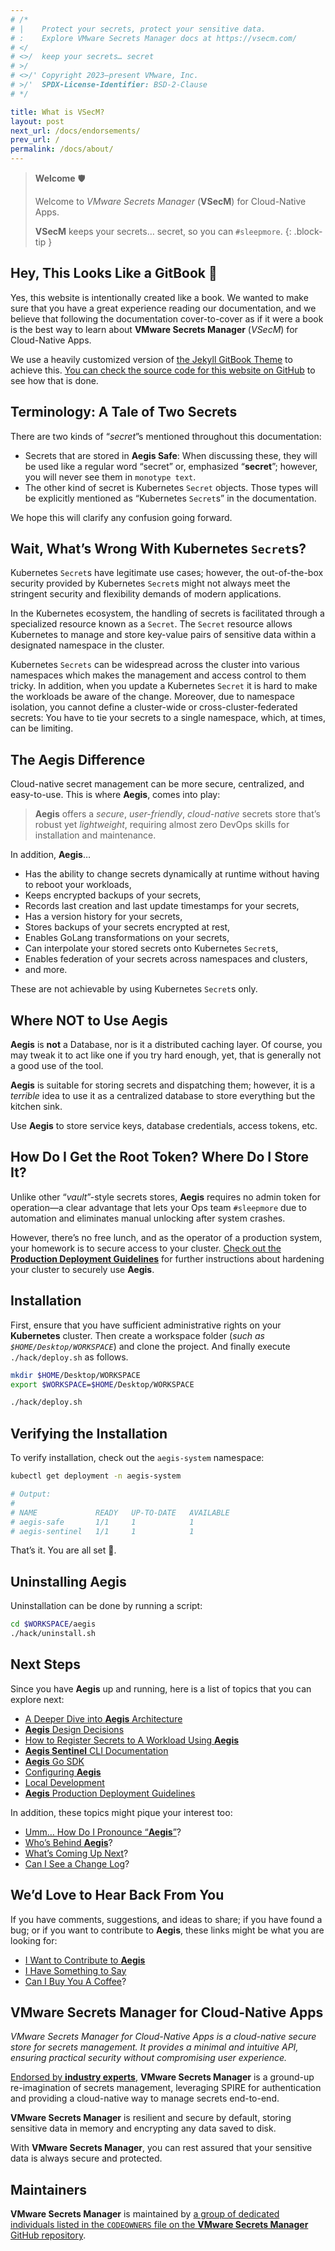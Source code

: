 ```yaml
---
# /*
# |    Protect your secrets, protect your sensitive data.
# :    Explore VMware Secrets Manager docs at https://vsecm.com/
# </
# <>/  keep your secrets… secret
# >/
# <>/' Copyright 2023–present VMware, Inc.
# >/'  SPDX-License-Identifier: BSD-2-Clause
# */

title: What is VSecM?
layout: post
next_url: /docs/endorsements/
prev_url: /
permalink: /docs/about/
---
```


> **Welcome** 🛡
> 
> Welcome to *VMware Secrets Manager* (**VSecM**) for Cloud-Native Apps.️
> 
> **VSecM** keeps your secrets… secret, so you can `#sleepmore`.
{: .block-tip }

## Hey, This Looks Like a GitBook 📖

Yes, this website is intentionally created like a book. We wanted to make
sure that you have a great experience reading our documentation, and we
believe that following the documentation cover-to-cover as if it were a book
is the best way to learn about **VMware Secrets Manager** (*VSecM*) for
Cloud-Native Apps.

We use a heavily customized version of [the Jekyll GitBook Theme][gitbook-theme]
to achieve this. [You can check the source code for this website on
GitHub][github] to see how that is done.

## Terminology: A Tale of Two Secrets

There are two kinds of “*secret*”s mentioned throughout this documentation:

* Secrets that are stored in **Aegis Safe**: When discussing these, they will
  be used like a regular word “secret” or, emphasized “**secret**”; however,
  you will never see them in `monotype text`.
* The other kind of secret is Kubernetes `Secret` objects. Those types
  will be explicitly mentioned as “Kubernetes `Secret`s” in the documentation.

We hope this will clarify any confusion going forward.

## Wait, What’s Wrong With Kubernetes `Secret`s?

Kubernetes `Secret`s have legitimate use cases; however,
the out-of-the-box security provided by Kubernetes `Secret`s might not always
meet the stringent security and flexibility demands of modern applications.

In the Kubernetes ecosystem, the handling of secrets is facilitated through a
specialized resource known as a `Secret`. The `Secret` resource allows Kubernetes
to manage and store key-value pairs of sensitive data within a designated
namespace in the cluster.

Kubernetes `Secrets` can be widespread across the cluster into various namespaces
which makes the management and access control to them tricky. In addition,
when you update a Kubernetes `Secret` it is hard to make the workloads be aware
of the change. Moreover, due to namespace isolation, you cannot define a cluster-wide
or cross-cluster-federated secrets: You have to tie your secrets to a single
namespace, which, at times, can be limiting.

## The **Aegis** Difference

Cloud-native secret management can be more secure, centralized, and easy-to-use.
This is where **Aegis**, comes into play:

> **Aegis** offers a *secure*, *user-friendly*, *cloud-native* secrets store that’s
> robust yet *lightweight*, requiring almost zero DevOps skills for installation
> and maintenance.

In addition, **Aegis**…

* Has the ability to change secrets dynamically at runtime without having to
  reboot your workloads,
* Keeps encrypted backups of your secrets,
* Records last creation and last update timestamps for your secrets,
* Has a version history for your secrets,
* Stores backups of your secrets encrypted at rest,
* Enables GoLang transformations on your secrets,
* Can interpolate your stored secrets onto Kubernetes `Secret`s,
* Enables federation of your secrets across namespaces and clusters,
* and more.

These are not achievable by using Kubernetes `Secret`s only.

## Where **NOT** to Use Aegis

**Aegis** is **not** a Database, nor is it a distributed caching layer. Of course,
you may tweak it to act like one if you try hard enough, yet, that is
generally not a good use of the tool.

**Aegis** is suitable for storing secrets and dispatching them; however, it
is a *terrible* idea to use it as a centralized database to store everything
but the kitchen sink.

Use **Aegis** to store service keys, database credentials, access tokens,
etc.

## How Do I Get the Root Token? Where Do I Store It?

Unlike other “*vault*”-style secrets stores, **Aegis** requires no admin token
for operation—a clear advantage that lets your Ops team `#sleepmore` due to
automation and eliminates manual unlocking after system crashes.

However, there’s no free lunch, and as the operator of a production system,
your homework is to secure access to your cluster. [Check out the **Production
Deployment Guidelines**][production] for further instructions about hardening
your cluster to securely use **Aegis**.

[production]: /production

## Installation

First, ensure that you have sufficient administrative rights on your
**Kubernetes** cluster. Then create a workspace folder
(*such as `$HOME/Desktop/WORKSPACE`*) and clone the project.
And finally execute `./hack/deploy.sh` as follows.

```bash 
mkdir $HOME/Desktop/WORKSPACE
export $WORKSPACE=$HOME/Desktop/WORKSPACE

./hack/deploy.sh
```

## Verifying the Installation

To verify installation, check out the `aegis-system` namespace:

```bash
kubectl get deployment -n aegis-system

# Output:
#
# NAME             READY   UP-TO-DATE   AVAILABLE
# aegis-safe       1/1     1            1
# aegis-sentinel   1/1     1            1
```

That’s it. You are all set 🤘.

## Uninstalling Aegis

Uninstallation can be done by running a script:

```bash 
cd $WORKSPACE/aegis 
./hack/uninstall.sh
```

## Next Steps

Since you have **Aegis** up and running, here is a list of topics that you can
explore next:

* [A Deeper Dive into **Aegis** Architecture](/docs/architecture)
* [**Aegis** Design Decisions](/docs/philosophy)
* [How to Register Secrets to A Workload Using **Aegis**](/docs/register)
* [**Aegis Sentinel** CLI Documentation](/docs/sentinel)
* [**Aegis** Go SDK](/docs/sdk)
* [Configuring **Aegis**](/docs/configuration)
* [Local Development](/docs/contributing)
* [**Aegis** Production Deployment Guidelines](/production)

In addition, these topics might pique your interest too:

* [Umm… How Do I Pronounce “**Aegis**”](/pronounciation)?
* [Who’s Behind **Aegis**](/maintainers)?
* [What’s Coming Up Next](/timeline)?
* [Can I See a Change Log](/changelog)?

## We’d Love to Hear Back From You

If you have comments, suggestions, and ideas to share; if you have found
a bug; or if you want to contribute to **Aegis**, these links might be what
you are looking for:

* [I Want to Contribute to **Aegis**](/contact#i-want-to-be-a-contributor)
* [I Have Something to Say](/contact#comments-and-suggestions)
* [Can I Buy You A Coffee](/contact#coffee)?


## VMware Secrets Manager for Cloud-Native Apps

*VMware Secrets Manager for Cloud-Native Apps is a cloud-native secure store
for secrets management. It provides a minimal and intuitive API, ensuring
practical security without compromising user experience.*

[Endorsed by **industry experts**](/docs/endorsements/), **VMware Secrets Manager** 
is a ground-up re-imagination of secrets management, leveraging SPIRE for 
authentication and providing a cloud-native way to manage secrets end-to-end.

**VMware Secrets Manager** is resilient and secure by default, storing sensitive
data in memory and encrypting any data saved to disk.

With **VMware Secrets Manager**, you can rest assured that your sensitive data is
always secure and protected.

## Maintainers

**VMware Secrets Manager** is maintained by [a group of dedicated individuals 
listed in the `CODEOWNERS` file on the **VMware Secrets Manager** GitHub 
repository][codeowners].

[codeowners]: https://github.com/vmware-tanzu/secrets-manager/blob/main/CODEOWNERS "VMware Secrets Manager CODEOWNERS"
[gitbook-theme]: https://github.com/sighingnow/jekyll-gitbook "Jekyll GitBook Theme"
[github]: https://github.com/vmware-tanzu/secrets-manager/tree/main/docs "VMware Secrets Manager Documentation on GitHub"